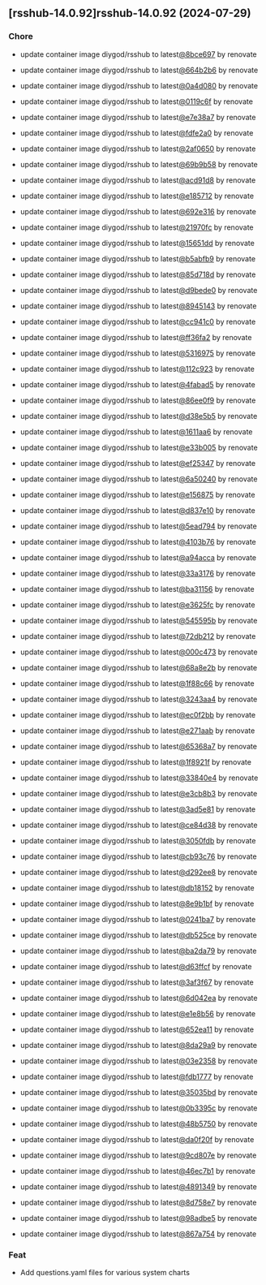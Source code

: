 

## [rsshub-14.0.92]rsshub-14.0.92 (2024-07-29)

### Chore



- update container image diygod/rsshub to latest[@8bce697](https://github.com/8bce697) by renovate

- update container image diygod/rsshub to latest[@664b2b6](https://github.com/664b2b6) by renovate

- update container image diygod/rsshub to latest[@0a4d080](https://github.com/0a4d080) by renovate

- update container image diygod/rsshub to latest[@0119c6f](https://github.com/0119c6f) by renovate

- update container image diygod/rsshub to latest[@e7e38a7](https://github.com/e7e38a7) by renovate

- update container image diygod/rsshub to latest[@fdfe2a0](https://github.com/fdfe2a0) by renovate

- update container image diygod/rsshub to latest[@2af0650](https://github.com/2af0650) by renovate

- update container image diygod/rsshub to latest[@69b9b58](https://github.com/69b9b58) by renovate

- update container image diygod/rsshub to latest[@acd91d8](https://github.com/acd91d8) by renovate

- update container image diygod/rsshub to latest[@e185712](https://github.com/e185712) by renovate

- update container image diygod/rsshub to latest[@692e316](https://github.com/692e316) by renovate

- update container image diygod/rsshub to latest[@21970fc](https://github.com/21970fc) by renovate

- update container image diygod/rsshub to latest[@15651dd](https://github.com/15651dd) by renovate

- update container image diygod/rsshub to latest[@b5abfb9](https://github.com/b5abfb9) by renovate

- update container image diygod/rsshub to latest[@85d718d](https://github.com/85d718d) by renovate

- update container image diygod/rsshub to latest[@d9bede0](https://github.com/d9bede0) by renovate

- update container image diygod/rsshub to latest[@8945143](https://github.com/8945143) by renovate

- update container image diygod/rsshub to latest[@cc941c0](https://github.com/cc941c0) by renovate

- update container image diygod/rsshub to latest[@ff36fa2](https://github.com/ff36fa2) by renovate

- update container image diygod/rsshub to latest[@5316975](https://github.com/5316975) by renovate

- update container image diygod/rsshub to latest[@112c923](https://github.com/112c923) by renovate

- update container image diygod/rsshub to latest[@4fabad5](https://github.com/4fabad5) by renovate

- update container image diygod/rsshub to latest[@86ee0f9](https://github.com/86ee0f9) by renovate

- update container image diygod/rsshub to latest[@d38e5b5](https://github.com/d38e5b5) by renovate

- update container image diygod/rsshub to latest[@1611aa6](https://github.com/1611aa6) by renovate

- update container image diygod/rsshub to latest[@e33b005](https://github.com/e33b005) by renovate

- update container image diygod/rsshub to latest[@ef25347](https://github.com/ef25347) by renovate

- update container image diygod/rsshub to latest[@6a50240](https://github.com/6a50240) by renovate

- update container image diygod/rsshub to latest[@e156875](https://github.com/e156875) by renovate

- update container image diygod/rsshub to latest[@d837e10](https://github.com/d837e10) by renovate

- update container image diygod/rsshub to latest[@5ead794](https://github.com/5ead794) by renovate

- update container image diygod/rsshub to latest[@4103b76](https://github.com/4103b76) by renovate

- update container image diygod/rsshub to latest[@a94acca](https://github.com/a94acca) by renovate

- update container image diygod/rsshub to latest[@33a3176](https://github.com/33a3176) by renovate

- update container image diygod/rsshub to latest[@ba31156](https://github.com/ba31156) by renovate

- update container image diygod/rsshub to latest[@e3625fc](https://github.com/e3625fc) by renovate

- update container image diygod/rsshub to latest[@545595b](https://github.com/545595b) by renovate

- update container image diygod/rsshub to latest[@72db212](https://github.com/72db212) by renovate

- update container image diygod/rsshub to latest[@000c473](https://github.com/000c473) by renovate

- update container image diygod/rsshub to latest[@68a8e2b](https://github.com/68a8e2b) by renovate

- update container image diygod/rsshub to latest[@1f88c66](https://github.com/1f88c66) by renovate

- update container image diygod/rsshub to latest[@3243aa4](https://github.com/3243aa4) by renovate

- update container image diygod/rsshub to latest[@ec0f2bb](https://github.com/ec0f2bb) by renovate

- update container image diygod/rsshub to latest[@e271aab](https://github.com/e271aab) by renovate

- update container image diygod/rsshub to latest[@65368a7](https://github.com/65368a7) by renovate

- update container image diygod/rsshub to latest[@1f8921f](https://github.com/1f8921f) by renovate

- update container image diygod/rsshub to latest[@33840e4](https://github.com/33840e4) by renovate

- update container image diygod/rsshub to latest[@e3cb8b3](https://github.com/e3cb8b3) by renovate

- update container image diygod/rsshub to latest[@3ad5e81](https://github.com/3ad5e81) by renovate

- update container image diygod/rsshub to latest[@ce84d38](https://github.com/ce84d38) by renovate

- update container image diygod/rsshub to latest[@3050fdb](https://github.com/3050fdb) by renovate

- update container image diygod/rsshub to latest[@cb93c76](https://github.com/cb93c76) by renovate

- update container image diygod/rsshub to latest[@d292ee8](https://github.com/d292ee8) by renovate

- update container image diygod/rsshub to latest[@db18152](https://github.com/db18152) by renovate

- update container image diygod/rsshub to latest[@8e9b1bf](https://github.com/8e9b1bf) by renovate

- update container image diygod/rsshub to latest[@0241ba7](https://github.com/0241ba7) by renovate

- update container image diygod/rsshub to latest[@db525ce](https://github.com/db525ce) by renovate

- update container image diygod/rsshub to latest[@ba2da79](https://github.com/ba2da79) by renovate

- update container image diygod/rsshub to latest[@d63ffcf](https://github.com/d63ffcf) by renovate

- update container image diygod/rsshub to latest[@3af3f67](https://github.com/3af3f67) by renovate

- update container image diygod/rsshub to latest[@6d042ea](https://github.com/6d042ea) by renovate

- update container image diygod/rsshub to latest[@e1e8b56](https://github.com/e1e8b56) by renovate

- update container image diygod/rsshub to latest[@652ea11](https://github.com/652ea11) by renovate

- update container image diygod/rsshub to latest[@8da29a9](https://github.com/8da29a9) by renovate

- update container image diygod/rsshub to latest[@03e2358](https://github.com/03e2358) by renovate

- update container image diygod/rsshub to latest[@fdb1777](https://github.com/fdb1777) by renovate

- update container image diygod/rsshub to latest[@35035bd](https://github.com/35035bd) by renovate

- update container image diygod/rsshub to latest[@0b3395c](https://github.com/0b3395c) by renovate

- update container image diygod/rsshub to latest[@48b5750](https://github.com/48b5750) by renovate

- update container image diygod/rsshub to latest[@da0f20f](https://github.com/da0f20f) by renovate

- update container image diygod/rsshub to latest[@9cd807e](https://github.com/9cd807e) by renovate

- update container image diygod/rsshub to latest[@46ec7b1](https://github.com/46ec7b1) by renovate

- update container image diygod/rsshub to latest[@4891349](https://github.com/4891349) by renovate

- update container image diygod/rsshub to latest[@8d758e7](https://github.com/8d758e7) by renovate

- update container image diygod/rsshub to latest[@98adbe5](https://github.com/98adbe5) by renovate

- update container image diygod/rsshub to latest[@867a754](https://github.com/867a754) by renovate

### Feat



- Add questions.yaml files for various system charts